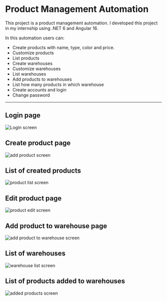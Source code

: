 # Product Management Automation
This project is a product management automation. I developed this project in my internship using .NET 6 and Angular 16.

In this automation users can:
- Create products with name, type, color and price.
- Customize products
- List products
- Create warehouses
- Customize warehouses
- List warehouses
- Add products to warehouses
- List how many products in which warehouse
- Create accounts and login
- Change password
---
## Login page
![Login screen](https://github.com/ArkhenRei/Product-Management-Automation/assets/40789520/03f8b5a9-fdd6-49f0-a928-51ed27e7b135)
## Create product page
![add product screen](https://github.com/ArkhenRei/Product-Management-Automation/assets/40789520/b51b1b10-6d13-4693-8ff9-a9c65d82ca07)
## List of created products
![product list screen](https://github.com/ArkhenRei/Product-Management-Automation/assets/40789520/30226502-50bf-4320-88f5-3a5a0eff2c12)
## Edit product page
![product edit screen](https://github.com/ArkhenRei/Product-Management-Automation/assets/40789520/787d29c9-aa18-46fa-988e-b697435a1a64)
## Add product to warehouse page
![add product to warehouse screen](https://github.com/ArkhenRei/Product-Management-Automation/assets/40789520/7fb8516f-c1a8-4fdd-914b-cdc2b93b8973)
## List of warehouses
![warehouse list screen](https://github.com/ArkhenRei/Product-Management-Automation/assets/40789520/d7acbdfb-7cec-467b-b789-b81ead38cc53)
## List of products added to warehouses
![added products screen](https://github.com/ArkhenRei/Product-Management-Automation/assets/40789520/0a613a3e-1850-4447-9a47-7e6fecffb8ee)
